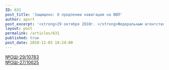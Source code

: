 ```yaml
---
ID: 631
post_title: 'Защищено: О продлении навигации на ВВП'
author: apsrt
post_excerpt: '<strong>29 октября 2010г. </strong>Федеральным агентством морского и речного транспорта приняты решения о продлении времени работы судоходных шлюзов на ряде участков водных путей европейской части страны. Информация по этим решениям приведена в письмах Росморречфлота за №ОШ-27/10625 и № ОШ-29/10783'
layout: post
permalink: /articles/631
published: true
post_date: 2010-11-03 18:24:00
---
```

[№ОШ-29/10783][1]  
[№ОШ-27/10625][2]

 [1]: http://www.apsrt.ru/docs/p-1.pdf
 [2]: http://www.apsrt.ru/docs/p-2.doc